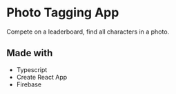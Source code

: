 # Photo Tagging App

Compete on a leaderboard, find all characters in a photo.

## Made with

- Typescript
- Create React App
- Firebase
